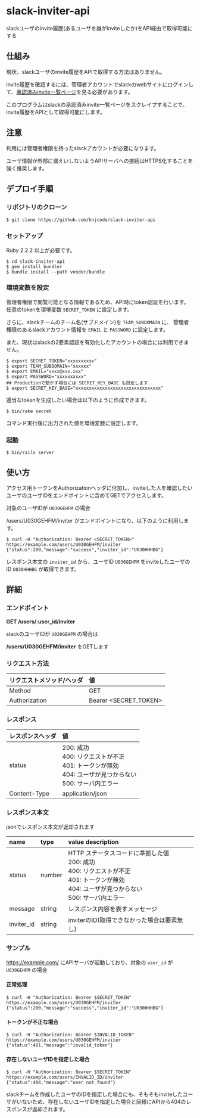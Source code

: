 # slack-inviter-api

slackユーザのinvite履歴(あるユーザを誰がinviteしたか)をAPI経由で取得可能にする

## 仕組み

現状、slackユーザのinvite履歴をAPIで取得する方法はありません。

invite履歴を確認するには、管理者アカウントでslackのwebサイトにログインして、[承認済みinvite一覧ページ](https://my.slack.com/admin/invites#accepted)を見る必要があります。

このプログラムはslackの承認済みinvite一覧ページをスクレイプすることで、invite履歴をAPIとして取得可能にします。

## 注意

利用には管理者権限を持ったslackアカウントが必要になります。

ユーザ情報が外部に漏えいしないようAPIサーバへの接続はHTTPS化することを強く推奨します。

## デプロイ手順

### リポジトリのクローン

```
$ git clone https://github.com/knjcode/slack-inviter-api
```

### セットアップ

Ruby 2.2.2 以上が必要です。

```
$ cd slack-inviter-api
$ gem install bundler
$ bundle install --path vendor/bundle
```

### 環境変数を設定

管理者権限で閲覧可能となる情報であるため、API時にtoken認証を行います。
任意のtokenを環境変数 `SECRET_TOKEN` に設定します。

さらに、slackチームのチーム名(サブドメイン)を `TEAM_SUBDOMAIN` に、
管理者権限のあるslackアカウント情報を `EMAIL` と `PASSWORD` に設定します。

また、現状はslackの2要素認証を有効化したアカウントの場合には利用できません。


```
$ export SECRET_TOKEN="xxxxxxxxxx"
$ export TEAM_SUBDOMAIN="xxxxxx"
$ export EMAIL="xxxx@xxx.xxx"
$ export PASSWORD="xxxxxxxxxx"
## Productionで動かす場合には SECRET_KEY_BASE も設定します
$ export SECRET_KEY_BASE="xxxxxxxxxxxxxxxxxxxxxxxxxxxxxxxx"
```

適当なtokenを生成したい場合は以下のように作成できます。

```
$ bin/rake secret
```

コマンド実行後に出力された値を環境変数に設定します。

### 起動

```
$ bin/rails server
```

## 使い方

アクセス用トークンをAuthorizationヘッダに付加し、inviteした人を確認したいユーザのユーザIDをエンドポイントに含めてGETでアクセスします。

対象のユーザIDが `U030GEHFM` の場合

/users/U030GEHFM/inviter がエンドポイントになり、以下のように利用します。

```
$ curl -H "Authorization: Bearer <SECRET_TOKEN>" https://example.com/users/U030GEHFM/inviter
{"status":200,"message":"success","inviter_id":"U030HHHBG"}
```

レスポンス本文の `inviter_id` から、ユーザID `U030GEHFM` をinviteしたユーザのID `U030HHHBG` が取得できます。


## 詳細

### エンドポイント

**GET /users/:user_id/inviter**

slackのユーザIDが `U030GEHFM` の場合は

**/users/U030GEHFM/inviter** をGETします

### リクエスト方法

|リクエストメソッド/ヘッダ|値|
|:---------------------|:-|
|Method                |GET|
|Authorization         |Bearer <SECRET_TOKEN>|

### レスポンス

|レスポンスヘッダ|値|
|:-------------|:-|
|status        |200: 成功<br>400: リクエストが不正<br>401: トークンが無効<br>404: ユーザが見つからない<br>500: サーバ内エラー|
|Content-Type  |application/json|

### レスポンス本文

jsonでレスポンス本文が返却されます

|name      |type  |value description|
|:---------|:---  |:----------------|
|status    |number|HTTP ステータスコードに準拠した値<br>200: 成功<br>400: リクエストが不正<br>401: トークンが無効<br>404: ユーザが見つからない<br>500: サーバ内エラー|
|message   |string|レスポンス内容を表すメッセージ|
|inviter_id|string|inviterのID(取得できなかった場合は要素無し)|


### サンプル

https://example.com/ にAPIサーバが起動しており、対象の `user_id` が `U030GEHFM` の場合

#### 正常処理

```
$ curl -H "Authorization: Bearer $SECRET_TOKEN" https://example.com/users/U030GEHFM/inviter
{"status":200,"message":"success","inviter_id":"U030HHHBG"}
```

#### トークンが不正な場合

```
$ curl -H "Authorization: Bearer $INVALID_TOKEN" https://example.com/users/U030GEHFM/inviter
{"status":401,"message":"invalid_token"}
```

#### 存在しないユーザIDを指定した場合

```
$ curl -H "Authorization: Bearer $SECRET_TOKEN" https://example.com/users/INVALID_ID/inviter
{"status":404,"message":"user_not_found"}
```

slackチームを作成したユーザのIDを指定した場合にも、そもそもinviteしたユーザがいないため、存在しないユーザIDを指定した場合と同様にAPIから404のレスポンスが返却されます。

